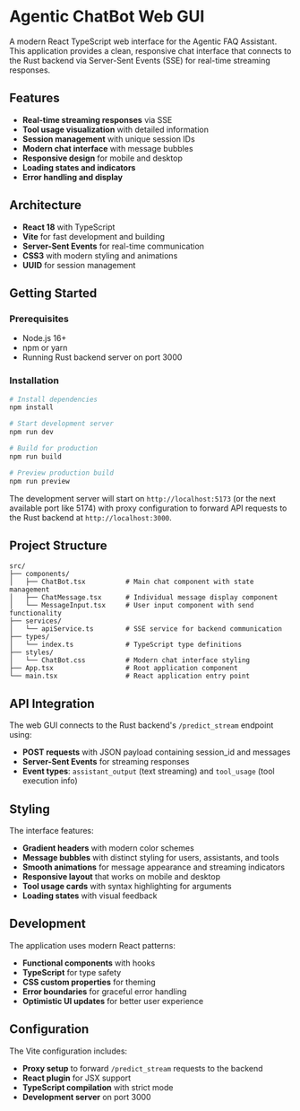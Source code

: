 # Agentic ChatBot Web GUI

A modern React TypeScript web interface for the Agentic FAQ Assistant. This application provides a clean, responsive chat interface that connects to the Rust backend via Server-Sent Events (SSE) for real-time streaming responses.

## Features

- **Real-time streaming responses** via SSE
- **Tool usage visualization** with detailed information
- **Session management** with unique session IDs
- **Modern chat interface** with message bubbles
- **Responsive design** for mobile and desktop
- **Loading states and indicators**
- **Error handling and display**

## Architecture

- **React 18** with TypeScript
- **Vite** for fast development and building
- **Server-Sent Events** for real-time communication
- **CSS3** with modern styling and animations
- **UUID** for session management

## Getting Started

### Prerequisites

- Node.js 16+
- npm or yarn
- Running Rust backend server on port 3000

### Installation

```bash
# Install dependencies
npm install

# Start development server
npm run dev

# Build for production
npm run build

# Preview production build
npm run preview
```

The development server will start on `http://localhost:5173` (or the next available port like 5174) with proxy configuration to forward API requests to the Rust backend at `http://localhost:3000`.

## Project Structure

```
src/
├── components/
│   ├── ChatBot.tsx          # Main chat component with state management
│   ├── ChatMessage.tsx      # Individual message display component
│   └── MessageInput.tsx     # User input component with send functionality
├── services/
│   └── apiService.ts        # SSE service for backend communication
├── types/
│   └── index.ts             # TypeScript type definitions
├── styles/
│   └── ChatBot.css          # Modern chat interface styling
├── App.tsx                  # Root application component
└── main.tsx                 # React application entry point
```

## API Integration

The web GUI connects to the Rust backend's `/predict_stream` endpoint using:

- **POST requests** with JSON payload containing session_id and messages
- **Server-Sent Events** for streaming responses
- **Event types**: `assistant_output` (text streaming) and `tool_usage` (tool execution info)

## Styling

The interface features:

- **Gradient headers** with modern color schemes
- **Message bubbles** with distinct styling for users, assistants, and tools
- **Smooth animations** for message appearance and streaming indicators
- **Responsive layout** that works on mobile and desktop
- **Tool usage cards** with syntax highlighting for arguments
- **Loading states** with visual feedback

## Development

The application uses modern React patterns:

- **Functional components** with hooks
- **TypeScript** for type safety
- **CSS custom properties** for theming
- **Error boundaries** for graceful error handling
- **Optimistic UI updates** for better user experience

## Configuration

The Vite configuration includes:

- **Proxy setup** to forward `/predict_stream` requests to the backend
- **React plugin** for JSX support
- **TypeScript compilation** with strict mode
- **Development server** on port 3000
